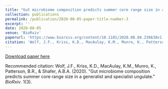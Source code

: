 ```yaml
---
title: "Gut microbiome composition predicts summer core range size in a generalist and specialist ungulate"
collection: publications
permalink: /publication/2020-08-05-paper-title-number-3
excerpt: ''
date: 2020-08-05
venue: 'BioRxiv'
paperurl: 'https://www.biorxiv.org/content/10.1101/2020.08.04.236638v1'
citation: 'Wolf, J.F., Kriss, K.D., MacAulay, K.M., Munro, K., Patterson, B.R., & Shafer, A.B.A. (2020). &quot;Gut microbiome composition predicts summer core range size in a generalist and specialist ungulate&quot; <i>BioRxiv</i>. 1(3).'
---
```


[Download paper here](http://jwolfbio.github.io/GeneticsJesse.github.io/files/paper3.pdf)

Recommended citation: Wolf, J.F., Kriss, K.D., MacAulay, K.M., Munro, K., Patterson, B.R., & Shafer, A.B.A. (2020). "Gut microbiome composition predicts summer core range size in a generalist and specialist ungulate." <i>BioRxiv</i>. 1(3).
